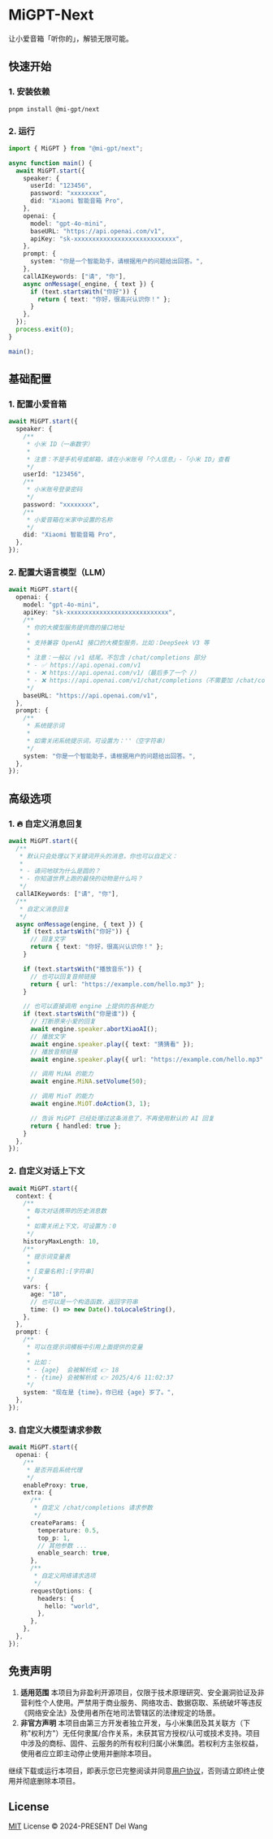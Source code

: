# MiGPT-Next

让小爱音箱「听你的」，解锁无限可能。

## 快速开始

### 1. 安装依赖

```shell
pnpm install @mi-gpt/next
```

### 2. 运行

```typescript
import { MiGPT } from "@mi-gpt/next";

async function main() {
  await MiGPT.start({
    speaker: {
      userId: "123456",
      password: "xxxxxxxx",
      did: "Xiaomi 智能音箱 Pro",
    },
    openai: {
      model: "gpt-4o-mini",
      baseURL: "https://api.openai.com/v1",
      apiKey: "sk-xxxxxxxxxxxxxxxxxxxxxxxxxxxx",
    },
    prompt: {
      system: "你是一个智能助手，请根据用户的问题给出回答。",
    },
    callAIKeywords: ["请", "你"],
    async onMessage(_engine, { text }) {
      if (text.startsWith("你好")) {
        return { text: "你好，很高兴认识你！" };
      }
    },
  });
  process.exit(0);
}

main();
```

## 基础配置

### 1. 配置小爱音箱

```typescript
await MiGPT.start({
  speaker: {
    /**
     * 小米 ID（一串数字）
     *
     * 注意：不是手机号或邮箱，请在小米账号「个人信息」-「小米 ID」查看
     */
    userId: "123456",
    /**
     * 小米账号登录密码
     */
    password: "xxxxxxxx",
    /**
     * 小爱音箱在米家中设置的名称
     */
    did: "Xiaomi 智能音箱 Pro",
  },
});
```

### 2. 配置大语言模型（LLM）

```typescript
await MiGPT.start({
  openai: {
    model: "gpt-4o-mini",
    apiKey: "sk-xxxxxxxxxxxxxxxxxxxxxxxxxxxx",
    /**
     * 你的大模型服务提供商的接口地址
     *
     * 支持兼容 OpenAI 接口的大模型服务，比如：DeepSeek V3 等
     *
     * 注意：一般以 /v1 结尾，不包含 /chat/completions 部分
     * - ✅ https://api.openai.com/v1
     * - ❌ https://api.openai.com/v1/（最后多了一个 /）
     * - ❌ https://api.openai.com/v1/chat/completions（不需要加 /chat/completions）
     */
    baseURL: "https://api.openai.com/v1",
  },
  prompt: {
    /**
     * 系统提示词
     *
     * 如需关闭系统提示词，可设置为：''（空字符串）
     */
    system: "你是一个智能助手，请根据用户的问题给出回答。",
  },
});
```

## 高级选项

### 1. 🔥 自定义消息回复

```typescript
await MiGPT.start({
  /**
   * 默认只会处理以下关键词开头的消息，你也可以自定义：
   * 
   * - 请问地球为什么是圆的？
   * - 你知道世界上跑的最快的动物是什么吗？
   */
  callAIKeywords: ["请", "你"],
  /**
   * 自定义消息回复
   */
  async onMessage(engine, { text }) {
    if (text.startsWith("你好")) {
      // 回复文字
      return { text: "你好，很高兴认识你！" };
    }

    if (text.startsWith("播放音乐")) {
      // 也可以回复音频链接
      return { url: "https://example.com/hello.mp3" };
    }

    // 也可以直接调用 engine 上提供的各种能力
    if (text.startsWith("你是谁")) {
      // 打断原来小爱的回复
      await engine.speaker.abortXiaoAI();
      // 播放文字
      await engine.speaker.play({ text: "猜猜看" });
      // 播放音频链接
      await engine.speaker.play({ url: "https://example.com/hello.mp3" });

      // 调用 MiNA 的能力
      await engine.MiNA.setVolume(50);

      // 调用 MioT 的能力
      await engine.MiOT.doAction(3, 1);

      // 告诉 MiGPT 已经处理过这条消息了，不再使用默认的 AI 回复
      return { handled: true };
    }
  },
});
```

### 2. 自定义对话上下文

```typescript
await MiGPT.start({
  context: {
    /**
     * 每次对话携带的历史消息数
     *
     * 如需关闭上下文，可设置为：0
     */
    historyMaxLength: 10,
    /**
     * 提示词变量表
     *
     * [变量名称]:[字符串]
     */
    vars: {
      age: "18",
      // 也可以是一个构造函数，返回字符串
      time: () => new Date().toLocaleString(),
    },
  },
  prompt: {
    /**
     * 可以在提示词模板中引用上面提供的变量
     *
     * 比如：
     * - {age}  会被解析成 👉 18
     * - {time} 会被解析成 👉 2025/4/6 11:02:37
     */
    system: "现在是 {time}，你已经 {age} 岁了。",
  },
});
```

### 3. 自定义大模型请求参数

```typescript
await MiGPT.start({
  openai: {
    /**
     * 是否开启系统代理
     */
    enableProxy: true,
    extra: {
      /**
       * 自定义 /chat/completions 请求参数
       */
      createParams: {
        temperature: 0.5,
        top_p: 1,
        // 其他参数 ...
        enable_search: true,
      },
      /**
       * 自定义网络请求选项
       */
      requestOptions: {
        headers: {
          hello: "world",
        },
      },
    },
  },
});
```

## 免责声明

1. **适用范围**
   本项目为非盈利开源项目，仅限于技术原理研究、安全漏洞验证及非营利性个人使用。严禁用于商业服务、网络攻击、数据窃取、系统破坏等违反《网络安全法》及使用者所在地司法管辖区的法律规定的场景。
2. **非官方声明**
   本项目由第三方开发者独立开发，与小米集团及其关联方（下称"权利方"）无任何隶属/合作关系，未获其官方授权/认可或技术支持。项目中涉及的商标、固件、云服务的所有权利归属小米集团。若权利方主张权益，使用者应立即主动停止使用并删除本项目。

继续下载或运行本项目，即表示您已完整阅读并同意[用户协议](https://github.com/idootop/migpt-next/blob/main/agreement.md)，否则请立即终止使用并彻底删除本项目。

## License

[MIT](https://github.com/idootop/migpt-next/blob/main/LICENSE) License © 2024-PRESENT Del Wang

